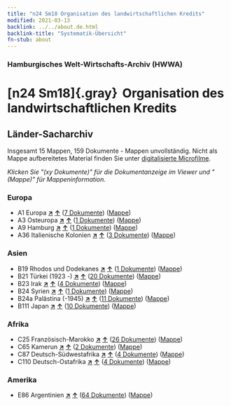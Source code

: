 ```yaml
---
title: "n24 Sm18 Organisation des landwirtschaftlichen Kredits"
modified: 2021-03-13
backlink: ../../about.de.html
backlink-title: "Systematik-Übersicht"
fn-stub: about
---
```


### Hamburgisches Welt-Wirtschafts-Archiv (HWWA)

# [n24 Sm18]{.gray}&#8201; Organisation des landwirtschaftlichen Kredits&#160; 







## Länder-Sacharchiv




Insgesamt 15 Mappen, 159 Dokumente - Mappen unvollständig.
Nicht als Mappe aufbereitetes Material finden Sie unter [digitalisierte Microfilme](/film/h1_sh.de.html).

_Klicken Sie "(xy Dokumente)" für die Dokumentanzeige im Viewer und "(Mappe)" für Mappeninformation._




### Europa

- A1 Europa [**&nearr;**](../../../geo/i/140892/about.de.html "Europa (alle Mappen)") [**&uarr;**](../../../geo/about.de.html#A1 "Ländersystematik") (<a href="https://pm20.zbw.eu/iiifview/folder/sh/140892,145381" title="über: Europa : Organisation des landwirtschaftlichen Kredits" target="_blank">7 Dokumente</a>) ([Mappe](../../../../folder/sh/1408xx/140892/1453xx/145381/about.de.html))
- A3 Osteuropa [**&nearr;**](../../../geo/i/140896/about.de.html "Osteuropa (alle Mappen)") [**&uarr;**](../../../geo/about.de.html#A3 "Ländersystematik") (<a href="https://pm20.zbw.eu/iiifview/folder/sh/140896,145381" title="über: Osteuropa : Organisation des landwirtschaftlichen Kredits" target="_blank">1 Dokumente</a>) ([Mappe](../../../../folder/sh/1408xx/140896/1453xx/145381/about.de.html))
- A9 Hamburg [**&nearr;**](../../../geo/i/140905/about.de.html "Hamburg (alle Mappen)") [**&uarr;**](../../../geo/about.de.html#A9 "Ländersystematik") (<a href="https://pm20.zbw.eu/iiifview/folder/sh/140905,145381" title="über: Hamburg : Organisation des landwirtschaftlichen Kredits" target="_blank">1 Dokumente</a>) ([Mappe](../../../../folder/sh/1409xx/140905/1453xx/145381/about.de.html))
- A36 Italienische Kolonien [**&nearr;**](../../../geo/i/141012/about.de.html "Italienische Kolonien (alle Mappen)") [**&uarr;**](../../../geo/about.de.html#A36 "Ländersystematik") (<a href="https://pm20.zbw.eu/iiifview/folder/sh/141012,145381" title="über: Italienische Kolonien : Organisation des landwirtschaftlichen Kredits" target="_blank">3 Dokumente</a>) ([Mappe](../../../../folder/sh/1410xx/141012/1453xx/145381/about.de.html))

### Asien

- B19 Rhodos und Dodekanes [**&nearr;**](../../../geo/i/141106/about.de.html "Rhodos und Dodekanes (alle Mappen)") [**&uarr;**](../../../geo/about.de.html#B19 "Ländersystematik") (<a href="https://pm20.zbw.eu/iiifview/folder/sh/141106,145381" title="über: Rhodos und Dodekanes : Organisation des landwirtschaftlichen Kredits" target="_blank">1 Dokumente</a>) ([Mappe](../../../../folder/sh/1411xx/141106/1453xx/145381/about.de.html))
- B21 Türkei (1923 -) [**&nearr;**](../../../geo/i/141111/about.de.html "Türkei (1923 -) (alle Mappen)") [**&uarr;**](../../../geo/about.de.html#B21 "Ländersystematik") (<a href="https://pm20.zbw.eu/iiifview/folder/sh/141111,145381" title="über: Türkei (1923 -) : Organisation des landwirtschaftlichen Kredits" target="_blank">20 Dokumente</a>) ([Mappe](../../../../folder/sh/1411xx/141111/1453xx/145381/about.de.html))
- B23 Irak [**&nearr;**](../../../geo/i/141113/about.de.html "Irak (alle Mappen)") [**&uarr;**](../../../geo/about.de.html#B23 "Ländersystematik") (<a href="https://pm20.zbw.eu/iiifview/folder/sh/141113,145381" title="über: Irak : Organisation des landwirtschaftlichen Kredits" target="_blank">4 Dokumente</a>) ([Mappe](../../../../folder/sh/1411xx/141113/1453xx/145381/about.de.html))
- B24 Syrien [**&nearr;**](../../../geo/i/141114/about.de.html "Syrien (alle Mappen)") [**&uarr;**](../../../geo/about.de.html#B24 "Ländersystematik") (<a href="https://pm20.zbw.eu/iiifview/folder/sh/141114,145381" title="über: Syrien : Organisation des landwirtschaftlichen Kredits" target="_blank">1 Dokumente</a>) ([Mappe](../../../../folder/sh/1411xx/141114/1453xx/145381/about.de.html))
- B24a Palästina (-1945) [**&nearr;**](../../../geo/i/141115/about.de.html "Palästina (-1945) (alle Mappen)") [**&uarr;**](../../../geo/about.de.html#B24a "Ländersystematik") (<a href="https://pm20.zbw.eu/iiifview/folder/sh/141115,145381" title="über: Palästina (-1945) : Organisation des landwirtschaftlichen Kredits" target="_blank">11 Dokumente</a>) ([Mappe](../../../../folder/sh/1411xx/141115/1453xx/145381/about.de.html))
- B111 Japan [**&nearr;**](../../../geo/i/141272/about.de.html "Japan (alle Mappen)") [**&uarr;**](../../../geo/about.de.html#B111 "Ländersystematik") (<a href="https://pm20.zbw.eu/iiifview/folder/sh/141272,145381" title="über: Japan : Organisation des landwirtschaftlichen Kredits" target="_blank">10 Dokumente</a>) ([Mappe](../../../../folder/sh/1412xx/141272/1453xx/145381/about.de.html))

### Afrika

- C25 Französisch-Marokko [**&nearr;**](../../../geo/i/141358/about.de.html "Französisch-Marokko (alle Mappen)") [**&uarr;**](../../../geo/about.de.html#C25 "Ländersystematik") (<a href="https://pm20.zbw.eu/iiifview/folder/sh/141358,145381" title="über: Französisch-Marokko : Organisation des landwirtschaftlichen Kredits" target="_blank">26 Dokumente</a>) ([Mappe](../../../../folder/sh/1413xx/141358/1453xx/145381/about.de.html))
- C65 Kamerun [**&nearr;**](../../../geo/i/141410/about.de.html "Kamerun (alle Mappen)") [**&uarr;**](../../../geo/about.de.html#C65 "Ländersystematik") (<a href="https://pm20.zbw.eu/iiifview/folder/sh/141410,145381" title="über: Kamerun : Organisation des landwirtschaftlichen Kredits" target="_blank">2 Dokumente</a>) ([Mappe](../../../../folder/sh/1414xx/141410/1453xx/145381/about.de.html))
- C87 Deutsch-Südwestafrika [**&nearr;**](../../../geo/i/141450/about.de.html "Deutsch-Südwestafrika (alle Mappen)") [**&uarr;**](../../../geo/about.de.html#C87 "Ländersystematik") (<a href="https://pm20.zbw.eu/iiifview/folder/sh/141450,145381" title="über: Deutsch-Südwestafrika : Organisation des landwirtschaftlichen Kredits" target="_blank">4 Dokumente</a>) ([Mappe](../../../../folder/sh/1414xx/141450/1453xx/145381/about.de.html))
- C110 Deutsch-Ostafrika [**&nearr;**](../../../geo/i/141471/about.de.html "Deutsch-Ostafrika (alle Mappen)") [**&uarr;**](../../../geo/about.de.html#C110 "Ländersystematik") (<a href="https://pm20.zbw.eu/iiifview/folder/sh/141471,145381" title="über: Deutsch-Ostafrika : Organisation des landwirtschaftlichen Kredits" target="_blank">4 Dokumente</a>) ([Mappe](../../../../folder/sh/1414xx/141471/1453xx/145381/about.de.html))

### Amerika

- E86 Argentinien [**&nearr;**](../../../geo/i/141692/about.de.html "Argentinien (alle Mappen)") [**&uarr;**](../../../geo/about.de.html#E86 "Ländersystematik") (<a href="https://pm20.zbw.eu/iiifview/folder/sh/141692,145381" title="über: Argentinien : Organisation des landwirtschaftlichen Kredits" target="_blank">64 Dokumente</a>) ([Mappe](../../../../folder/sh/1416xx/141692/1453xx/145381/about.de.html))








